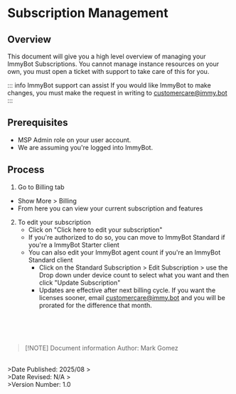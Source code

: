 # Subscription Management

## Overview
This document will give you a high level overview of managing your ImmyBot Subscriptions. You cannot manage instance resources on your own, you must open a ticket with support to take care of this for you.

::: info ImmyBot support can assist
If you would like ImmyBot to make changes, you must make the request in writing to customercare@immy.bot
:::

## Prerequisites
- MSP Admin role on your user account.
- We are assuming you're logged into ImmyBot.

## Process
1. Go to Billing tab
  - Show More > Billing
- From here you can view your current subscription and features

2. To edit your subscription
   - Click on "Click here to edit your subscription"
   - If you're authorized to do so, you can move to ImmyBot Standard if you're a ImmyBot Starter client
   - You can also edit your ImmyBot agent count if you're an ImmyBot Standard client
     - Click on the Standard Subscription > Edit Subscription > use the Drop down under device count to select what you want and then click "Update Subscription"
     - Updates are effective after next billing cycle. If you want the licenses sooner, email customercare@immy.bot and you will be prorated for the difference that month.

<br><br><br>
>[!NOTE] Document information
>Author: Mark Gomez
<br>
>Date Published: 2025/08
><br>
>Date Revised: N/A
><br>
>Version Number: 1.0

